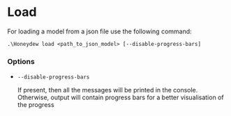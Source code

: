 ﻿# Load

For loading a model from a json file use the following command:

```
.\Honeydew load <path_to_json_model> [--disable-progress-bars]
```

### Options

- `--disable-progress-bars`

  If present, then all the messages will be printed in the console. Otherwise, output will contain progress bars for a
  better visualisation of the progress
